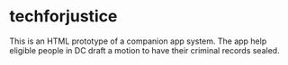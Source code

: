 # techforjustice
This is an HTML prototype of a companion app system. The app help eligible people in DC
draft a motion to have their criminal records sealed.
